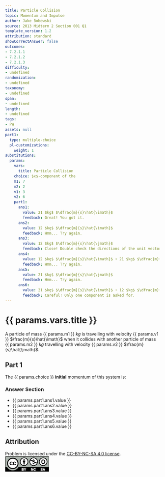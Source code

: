 ```yaml
---
title: Particle Collision
topic: Momentum and Impulse
author: Jake Bobowski
source: 2013 Midterm 2 Section 001 Q1
template_version: 1.2
attribution: standard
showCorrectAnswer: false
outcomes:
- 7.2.1.1
- 7.2.1.2
- 7.2.1.3
difficulty:
- undefined
randomization:
- undefined
taxonomy:
- undefined
span:
- undefined
length:
- undefined
tags:
- PW
assets: null
part1:
  type: multiple-choice
  pl-customizations:
    weight: 1
substitutions:
  params:
    vars:
      title: Particle Collision
    choice: $x$-component of the
    m1: 7
    m2: 2
    v1: 3
    v2: 6
    part1:
      ans1:
        value: 21 $kg$ $\dfrac{m}{s}\hat{\imath}$
        feedback: Great! You got it.
      ans2:
        value: 12 $kg$ $\dfrac{m}{s}\hat{\imath}$
        feedback: Hmm... Try again.
      ans3:
        value: 12 $kg$ $\dfrac{m}{s}\hat{\jmath}$
        feedback: Close! Double check the directions of the unit vectors.
      ans4:
        value: 12 $kg$ $\dfrac{m}{s}\hat{\imath}$ + 21 $kg$ $\dfrac{m}{s}\hat{\jmath}$
        feedback: Hmm... Try again.
      ans5:
        value: 21 $kg$ $\dfrac{m}{s}\hat{\jmath}$
        feedback: Hmm... Try again.
      ans6:
        value: 21 $kg$ $\dfrac{m}{s}\hat{\imath}$ + 12 $kg$ $\dfrac{m}{s}\hat{\jmath}$
        feedback: Careful! Only one component is asked for.
---
```

# {{ params.vars.title }}
A particle of mass {{ params.m1 }} $kg$ is travelling with velocity {{ params.v1 }} $\frac{m}{s}\hat{\imath}$ when it collides with another particle of mass {{ params.m2 }} $kg$ travelling with velocity {{ params.v2 }} $\frac{m}{s}\hat{\jmath}$.

## Part 1

The {{ params.choice }} **initial** momentum of this system is:

### Answer Section

- {{ params.part1.ans1.value }}
- {{ params.part1.ans2.value }}
- {{ params.part1.ans3.value }}
- {{ params.part1.ans4.value }}
- {{ params.part1.ans5.value }}
- {{ params.part1.ans6.value }}

## Attribution

Problem is licensed under the [CC-BY-NC-SA 4.0 license](https://creativecommons.org/licenses/by-nc-sa/4.0/).<br> ![The Creative Commons 4.0 license requiring attribution-BY, non-commercial-NC, and share-alike-SA license.](https://raw.githubusercontent.com/firasm/bits/master/by-nc-sa.png)